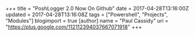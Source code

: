 +++
title = "PoshLogger 2.0 Now On Github"
date = 2017-04-28T13:16:00Z
updated = 2017-04-28T13:16:08Z
tags = ["Powershell", "Projects", "Modules"]
blogimport = true 
[author]
	name = "Paul Cassidy"
	uri = "https://plus.google.com/112112394037667071918"
+++


